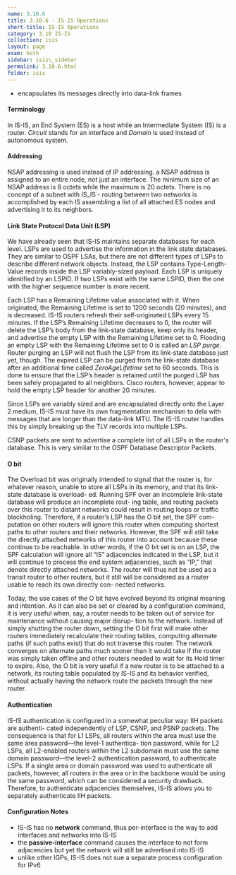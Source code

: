 ```yaml
---
name: 3.10.6
title: 3.10.6 - IS-IS Operations
short-title: IS-IS Operations
category: 3.10 IS-IS
collection: isis
layout: page
exam: both
sidebar: isis\_sidebar
permalink: 3.10.6.html
folder: isis
---
```

- encapsulates its messages directly into data-link frames

#### Terminology
In IS-IS, an End System (ES) is a host while an Intermediate System (IS) is a router. *Circuit* stands for an interface and *Domain* is used instead of autonomous system.

#### Addressing

NSAP addressing is used instead of IP addressing. a NSAP address is assigned to an entire node, not just an interface. The minimum size of an NSAP address is 8 octets while the maximum is 20 octets. There is no concept of a subnet with IS_IS - routing between two networks is accomplished by each IS assembling a list of all attached ES nodes and advertising it to its neighbors.

#### Link State Protocol Data Unit (LSP)
We have already seen that IS-IS maintains separate databases for each level. LSPs are used to advertise the information in the link state databases. They are similar to OSPF LSAs, but there are not different types of LSPs to describe different network objects. Instead, the LSP contains Type-Length-Value records inside the LSP variably-sized payload. Each LSP is uniquely identified by an LSPID. If two LSPs exist with the same LSPID, then the one with the higher sequence number is more recent.

Each LSP has a Remaining Lifetime value associated with it. When originated, the Remaining Lifetime is set to 1200 seconds (20 minutes), and is decreased. IS-IS routers refresh their self-originated LSPs every 15 minutes. If the LSP’s Remaining Lifetime decreases to 0, the router will delete the LSP’s body from the link-state database, keep only its header, and advertise the empty LSP with the Remaining Lifetime set to 0. Flooding an empty LSP with the Remaining Lifetime set to 0 is called an *LSP purge*. Router purging an LSP will not flush the LSP from its link-state database just yet, though. The expired LSP can be purged from the link-state database after an additional time called *ZeroAgeLifetime* set to 60 seconds. This is done to ensure that the LSP’s header is retained until the purged LSP has been safely propagated to all neighbors. Cisco routers, however, appear to hold the empty LSP header for another 20 minutes.

Since LSPs are variably sized and are encapsulated directly onto the Layer 2 medium, IS-IS must have its own fragmentation mechanism to dela with messages that are longer than the data-link MTU. The IS-IS router handles this by simply breaking up the TLV records into multiple LSPs.

CSNP packets are sent to advertise a complete list of all LSPs in the router's database. This is very similar to the OSPF Database Descriptor Packets.

#### O bit
The Overload bit was originally intended to signal that the router is, for whatever reason, unable to store all LSPs in its memory, and that its link-state database is overload- ed. Running SPF over an incomplete link-state database will produce an incomplete rout- ing table, and routing packets over this router to distant networks could result in routing loops or traffic blackholing. Therefore, if a router’s LSP has the O bit set, the SPF com- putation on other routers will ignore this router when computing shortest paths to other routers and their networks. However, the SPF will still take the directly attached networks of this router into account because these continue to be reachable. In other words, if the O bit set is on an LSP, the SPF calculation will ignore all “IS” adjacencies indicated in the LSP, but it will continue to process the end system adjacencies, such as “IP,” that denote directly attached networks. The router will thus not be used as a transit router to other routers, but it still will be considered as a router usable to reach its own directly con- nected networks.

Today, the use cases of the O bit have evolved beyond its original meaning and intention. As it can also be set or cleared by a configuration command, it is very useful when, say,
a router needs to be taken out of service for maintenance without causing major disrup- tion to the network. Instead of simply shutting the router down, setting the O bit first will make other routers immediately recalculate their routing tables, computing alternate paths (if such paths exist) that do not traverse this router. The network converges on alternate paths much sooner than it would take if the router was simply taken offline and other routers needed to wait for its Hold timer to expire. Also, the O bit is very useful if a new router is to be attached to a network, its routing table populated by IS-IS and its behavior verified, without actually having the network route the packets through the new router.

#### Authentication
IS-IS authentication is configured in a somewhat peculiar way: IIH packets are authenti- cated independently of LSP, CSNP, and PSNP packets. The consequence is that for L1 LSPs,
all routers within the area must use the same area password—the level-1 authentica- tion password, while for L2 LSPs, all L2-enabled routers within the L2 subdomain must use the same domain password—the level-2 authentication password, to authenticate LSPs. If a single area or domain password was used to authenticate all packets, however, all routers in the area or in the backbone would be using the same password, which can be considered a security drawback. Therefore, to authenticate adjacencies themselves, IS-IS allows you to separately authenticate IIH packets.

#### Configuration Notes
- IS-IS has no **network** command, thus per-interface is the way to add interfaces and networks into IS-IS
- the **passive-interface** command causes the interface to not form adjacencies but yet the network will still be advertised into IS-IS
- unlike other IGPs, IS-IS does not sue a separate process configuration for IPv6

